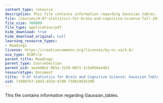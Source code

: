 ```yaml
---
content_type: resource
description: This file contains information regarding Gaussian_tables.
file: /courses/9-07-statistics-for-brain-and-cognitive-science-fall-2016/716997572843d3199790739819935290_MIT9_07F16_Gaussian_tables.pdf
file_size: 760009
file_type: application/pdf
hide_download: true
hide_download_original: null
learning_resource_types:
- Readings
license: https://creativecommons.org/licenses/by-nc-sa/4.0/
ocw_type: OCWFile
parent_title: Readings
parent_type: CourseSection
parent_uid: aeeb48e2-0b5a-3159-0071-3c5e056ee4b1
resourcetype: Document
title: '9.07 Statistics for Brain and Cognitive Science: Gaussian Tables'
uid: 71699757-2843-d319-9790-739819935290
---
```

This file contains information regarding Gaussian_tables.